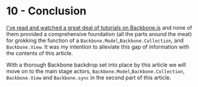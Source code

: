 # 10 - Conclusion

[I've read and watched a great deal of tutorials on Backbone.js](http://readlists.com/f1c7b9ca/) and none of them provided a comprehensive foundation (all the parts around the meat) for grokking the function of a `Backbone.Model`,`Backbone.Collection`, and `Backbone.View`. It was my intention to alleviate this gap of information with the contents of this article.

With a thorough Backbone backdrop set into place by this article we will move on to the main stage actors, `Backbone.Model`,`Backbone.Collection`, `Backbone.View` and `Backbone.sync` in the second part of this article.
